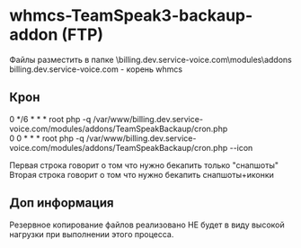 # whmcs-TeamSpeak3-backaup-addon (FTP)
Файлы разместить в папке \billing.dev.service-voice.com\modules\addons 
billing.dev.service-voice.com - корень whmcs
## Крон
  0  */6  *  *  * root php -q /var/www/billing.dev.service-voice.com/modules/addons/TeamSpeakBackaup/cron.php <br>
  0  0  *  *  *   root php -q /var/www/billing.dev.service-voice.com/modules/addons/TeamSpeakBackaup/cron.php --icon

Первая строка говорит о том что нужно бекапить только "снапшоты" <br/>
Вторая строка говорит о том что нужно бекапить снапшоты+иконки
## Доп информация
Резервное копирование файлов реализовано НЕ будет в виду высокой нагрузки при выполнении этого процесса.
